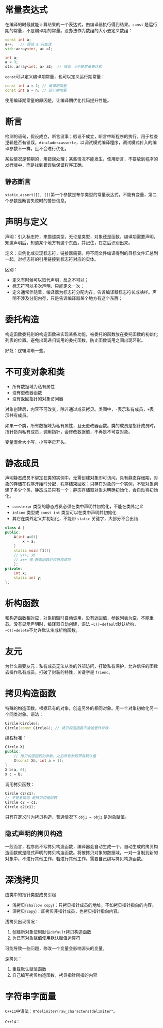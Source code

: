 # 常量表达式

在编译的时候就能计算结果的一个表达式，由编译器执行得到结果。`const` 是运行期的常量，不是编译期的常量。没办法作为数组的大小去定义数组：

```C++
const int a;
a++;   // 错误 a 只能读
std::array<int, a> a1;

int a;
a = 3;
sta::array<int, a> a2;  // 错误，a不是常量表达式
```

`const`可以定义编译期常量，也可以定义运行期常量：

```C++
const int a = 1; // 编译期常量
const int a = n; // 运行期常量
```

使用编译期常量的原因是，让编译期优化代码提升性能。

# 断言

检测的语句，假设成立，断言没事；假设不成立，断言中断程序的执行。用于检查逻辑是否有错误。`#include<cassert>`，以调试模式编译程序，调试模式传入的编译参数不一样，且不会进行优化。

某些情况是预期的，用错误处理；某些情况不能发生，使用断言，不要放到程序的发行版中，而是找到错误后保证程序正确。

## 静态断言

`static_assert([], [])`第一个参数是布尔类型的常量表达式，不能有变量，第二个参数是断言失败时的警告信息。

# 声明与定义

声明：引入标志符，来描述类型，无论是类型，对象还是函数。编译期需要声明，知道声明后，知道某个地方有这个东西，并记住，在之后识别出来。

定义：实例化或实现标志符，链接器需要。将不同文件编译得到的目标文件汇总到一起。对标志符的引用链接到标志符对应的实体。

区别：
- 定义有时候可以取代声明，反之不可以；
- 标志符可以多次声明，只能定义一次；
- 定义通常伴随着，编译器为标志符分配内存，告诉编译器标志符长成啥样。声明不涉及分配内存，只是告诉编译器某个地方有这个东西；

# 委托构造

构造函数委托别的构造函数来实现某些功能，被委托的函数放在委托函数的初始化列表的位置。避免出现递归调用的委托函数，防止函数调用之间出现环形。

好处：逻辑清晰一些。

# 不可变对象和类

- 所有数据域为私有属性
- 没有更改器函数
- 没有返回指针的对象访问器

对象创建后，内容不可改变，除非通过成员拷贝。类图中，`-`表示私有成员，`+`表示共有成员。

如果一个类，所有数据域为私有属性，且无更改器函数。类的成员是指针成员时，指针指向私有成员，调用指针，会修改数据值，不再是不可变对象。

变量混合大小写，小写字母开头。

# 静态成员

声明静态成员不绑定在类的实例中，无需创建对象即可访问。具有静态存储期，对象的存储在程序开始时分配，程序结束回收；只存在对象的一个实例，不管对象创建了多少个类，静态成员只有一个；静态存储器对象未明确初始化，会自动零初始化。

- `constexpr` 类型的静态成员必须在类中声明并初始化，不能在类外定义
- `inline` 类型或 `const int` 类型可以在类中声明并初始化
- 其它在类外定义并初始化，不能带 `static` 关键字，大部分不会出错

```C++
class A {
public:
    A(int a=0){
        x = a;
    }
    static void f1(){
    // y++; 对 
    // x++ 错 静态函数对应静态成员
    };
private:
    int x;
    static int y;
};
```

# 析构函数

和构造函数相对应，对象销毁时自动调用，没有返回值，参数列表为空，不能重载。没有显示声明时，编译器自动创建，语法 `~C()=default`默认析构，`~C()=delete`不允许默认生成析构函数。

# 友元

为什么需要友元：私有成员无法从类的外部访问，打破私有保护，允许信任的函数去操作私有成员，打破了封装的特性，关键字是 `friend`。

# 拷贝构造函数

特殊的构造函数，根据已有的对象，创造另外的相同对象。用一个对象初始化另一个同类对象。语法：

```C++
Circle(Circle&);
Circle(const Circle&); // 拷贝构造函数不会被意外修改
```

编程标准：

```C++
Circle X{
public:
    // 拷贝构造函数的参数，之后所有参数带有默认值
    X(const X&, int a = 1);
}
X b(a, 0);
X c = b;
```

调用拷贝函数：
```C++
Circle c2(c1);
// 不是复赋值 是拷贝构造函数
Circle c2 = c1;
Circle c2{c1};
```

只有在定义时为拷贝构造，普通情况下 `obj1 = obj2` 是对象赋值。

## 隐式声明的拷贝构造

一般而言，程序员不写拷贝构造函数，编译器会自动生成一个。自动生成的拷贝构造函数就是隐式声明的拷贝构造函数。将被拷贝对象的数据域，一对一复制到新的对象中，不进行其他工作，若进行其他工作，需要自己编写拷贝构造函数。

# 深浅拷贝
由类中的指针类型成员引起

- 浅拷贝(`shallow copy`)：只拷贝指针成员的地址，不如拷贝指针指向的内容。
- 深拷贝(`copy`)：即拷贝非指针成员，也拷贝指针指向内容。

浅拷贝出现情况：
1. 创建新对象使用默认`default`拷贝构造函数
2. 为已有对象赋值使用默认赋值运算符

可能导致一些问题，修改一个变量会影响源头的变量。

深拷贝：
1. 重载默认赋值函数
2. 自己编写拷贝构造函数，拷贝指针所指的内容

# 字符串字面量

`C++11`中语法：`R"delimiter(raw_characters)delimiter"`。

`C++14`：